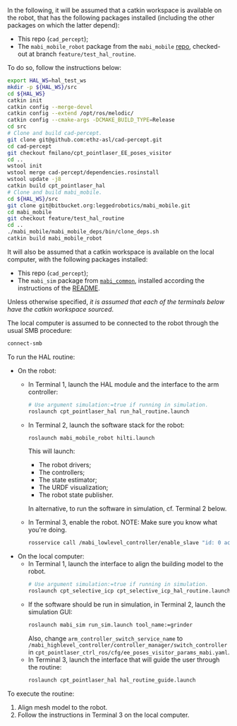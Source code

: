In the following, it will be assumed that a catkin workspace is available on the robot, that has the following packages installed (including the other packages on which the latter depend):
- This repo (`cad_percept`);
- The `mabi_mobile_robot` package from the `mabi_mobile` [repo](https://bitbucket.org/leggedrobotics/mabi_mobile/src/93e2ca550ebac4e64bb3330583959e7a88575aea/?at=feature%2Ftest_hal_routine), checked-out at branch `feature/test_hal_routine`.

To do so, follow the instructions below:
```bash
export HAL_WS=hal_test_ws
mkdir -p ${HAL_WS}/src
cd ${HAL_WS}
catkin init
catkin config --merge-devel
catkin config --extend /opt/ros/melodic/
catkin config --cmake-args -DCMAKE_BUILD_TYPE=Release
cd src
# Clone and build cad-percept.
git clone git@github.com:ethz-asl/cad-percept.git
cd cad-percept
git checkout fmilano/cpt_pointlaser_EE_poses_visitor
cd ..
wstool init
wstool merge cad-percept/dependencies.rosinstall
wstool update -j8
catkin build cpt_pointlaser_hal
# Clone and build mabi_mobile.
cd ${HAL_WS}/src
git clone git@bitbucket.org:leggedrobotics/mabi_mobile.git
cd mabi_mobile
git checkout feature/test_hal_routine
cd ..
./mabi_mobile/mabi_mobile_deps/bin/clone_deps.sh
catkin build mabi_mobile_robot
```

It will also be assumed that a catkin workspace is available on the local computer, with the following packages installed:
- This repo (`cad_percept`);
- The `mabi_sim` package from [`mabi_common`](https://bitbucket.org/leggedrobotics/mabi_common), installed according the instructions of the [README](https://bitbucket.org/leggedrobotics/mabi_common/src/master/README.md).


Unless otherwise specified, *it is assumed that each of the terminals below have the catkin workspace sourced*.

The local computer is assumed to be connected to the robot through the usual SMB procedure:
```bash
connect-smb
```

To run the HAL routine:
- On the robot:
  - In Terminal 1, launch the HAL module and the interface to the arm controller:
    ```bash
    # Use argument simulation:=true if running in simulation.
    roslaunch cpt_pointlaser_hal run_hal_routine.launch
    ```
  - In Terminal 2, launch the software stack for the robot:
    ```bash
    roslaunch mabi_mobile_robot hilti.launch
    ```
    This will launch:
    - The robot drivers;
    - The controllers;
    - The state estimator;
    - The URDF visualization;
    - The robot state publisher.

    In alternative, to run the software in simulation, cf. Terminal 2 below.
  - In Terminal 3, enable the robot. NOTE: Make sure you know what you're doing.
    ```bash
    rosservice call /mabi_lowlevel_controller/enable_slave "id: 0 action: 1"
    ```
- On the local computer:
  - In Terminal 1, launch the interface to align the building model to the robot.
    ```bash
    # Use argument simulation:=true if running in simulation.
    roslaunch cpt_selective_icp cpt_selective_icp_hal_routine.launch
    ```
  - If the software should be run in simulation, in Terminal 2, launch the simulation GUI:
    ```bash
    roslaunch mabi_sim run_sim.launch tool_name:=grinder
    ```
    Also, change `arm_controller_switch_service_name` to `/mabi_highlevel_controller/controller_manager/switch_controller` in `cpt_pointlaser_ctrl_ros/cfg/ee_poses_visitor_params_mabi.yaml`.
  - In Terminal 3, launch the interface that will guide the user through the routine:
    ```bash
    roslaunch cpt_pointlaser_hal hal_routine_guide.launch
    ```

To execute the routine:
1. Align mesh model to the robot.
2. Follow the instructions in Terminal 3 on the local computer.